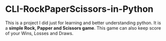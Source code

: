 # CLI-RockPaperScissors-in-Python
This is a project I did just for learning and better understanding python.
It is a **simple Rock, Papper and Scissors game**.
This game can also keep score of your Wins, Losses and Draws.
